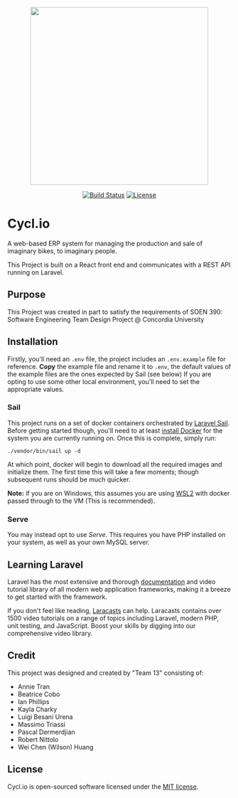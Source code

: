 <p align="center"><a href="https://laravel.com" target="_blank"><img src="https://raw.githubusercontent.com/laravel/art/master/logo-lockup/5%20SVG/2%20CMYK/1%20Full%20Color/laravel-logolockup-cmyk-red.svg" width="400"></a></p>

<p align="center">
<a href="https://travis-ci.org/laravel/framework"><img src="https://travis-ci.org/laravel/framework.svg" alt="Build Status"></a>
<a href="https://packagist.org/packages/laravel/framework"><img src="https://img.shields.io/packagist/l/laravel/framework" alt="License"></a>
</p>

# Cycl.io
A web-based ERP system for managing the production and sale of imaginary bikes, to imaginary people.

This Project is built on a React front end and communicates with a REST API running on Laravel.

## Purpose
This Project was created in part to satisfy the requirements of SOEN 390: Software Engineering Team Design Project @ 
Concordia University

## Installation

Firstly, you'll need an `.env` file, the project includes an `.env.example` file for reference. 
**Copy** the example file and rename it to `.env`, the default values of the example files are the ones expected by Sail (see below)
If you are opting to use some other local environment, you'll need to set the appropriate values.

### Sail 
This project runs on a set of docker containers orchestrated by [Laravel Sail](https://laravel.com/docs/8.x/sail).
Before getting started though, you'll need to at least [install Docker](https://www.docker.com/get-started) 
for the system you are currently running on. Once this is complete, simply run:

```shell
./vendor/bin/sail up -d
```

At which point, docker will begin to download all the required images and initialize them. The first time this will take a few moments; 
though subsequent runs should be much quicker. 

**Note:** if you are on Windows, this assumes you are using [WSL2](https://docs.microsoft.com/en-us/windows/wsl/install-win10)
with docker passed through to the VM (This is recommended).

### Serve
You may instead opt to use _Serve_. This requires you have PHP installed on your system, as well as your own MySQL server.

## Learning Laravel

Laravel has the most extensive and thorough [documentation](https://laravel.com/docs) and video tutorial library of all modern web application frameworks, making it a breeze to get started with the framework.

If you don't feel like reading, [Laracasts](https://laracasts.com) can help. Laracasts contains over 1500 video tutorials on a range of topics including Laravel, modern PHP, unit testing, and JavaScript. Boost your skills by digging into our comprehensive video library.

## Credit

This project was designed and created by "Team 13" consisting of:
- Annie Tran
- Beatrice Cobo
- Ian Phillips
- Kayla Charky
- Luigi Besani Urena
- Massimo Triassi
- Pascal Dermerdjian
- Robert Nittolo
- Wei Chen (Wilson) Huang

## License

Cycl.io is open-sourced software licensed under the [MIT license](https://opensource.org/licenses/MIT).
